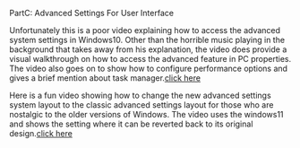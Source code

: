 PartC: Advanced Settings For User Interface

Unfortunately this is a poor video explaining how to access the advanced system settings in Windows10. Other than the horrible music playing in the background that takes away from his explanation, the video does provide a visual walkthrough on how to access the advanced feature in PC properties. The video also goes on to show how to configure performance options and gives a brief mention about task manager.[click here](https://www.youtube.com/watch?v=YseMMbeDB9M)

Here is a fun video showing how to change the new advanced settings system layout to the classic advanced settings layout for those who are nostalgic to the older versions of Windows. The video uses the windows11 and shows the setting where it can be reverted back to its original design.[click here](https://www.youtube.com/watch?v=8d7jk8-iPfs)
